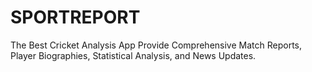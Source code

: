 # SPORTREPORT
The Best Cricket Analysis App Provide Comprehensive Match Reports, Player Biographies, Statistical Analysis, and News Updates.
